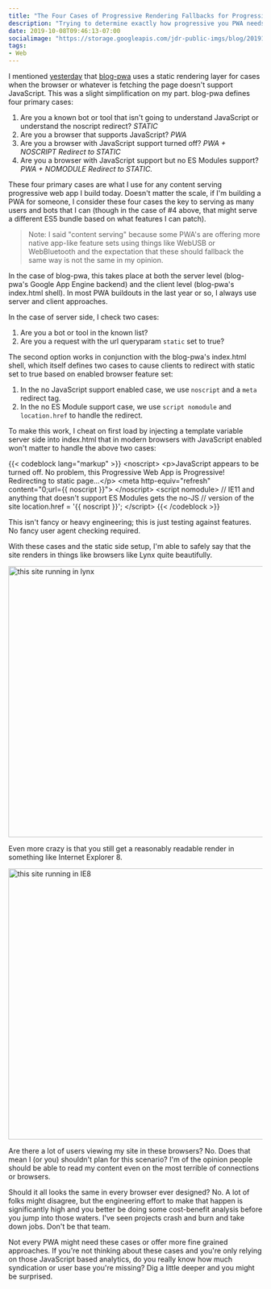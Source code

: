 ```yaml
---
title: "The Four Cases of Progressive Rendering Fallbacks for Progressive Web Apps"
description: "Trying to determine exactly how progressive you PWA needs to be can be a challenge. The following four cases defined in this article are what I strive to build for content heavy PWAs."
date: 2019-10-08T09:46:13-07:00
socialimage: "https://storage.googleapis.com/jdr-public-imgs/blog/20191008-progressive-web-for-the-win-lynx-edition.png"
tags:
- Web
---
```


I mentioned [yesterday](https://justinribeiro.com/chronicle/2019/10/07/adding-webmention-support-to-a-progressive-web-app/) that [blog-pwa](https://github.com/justinribeiro/blog-pwa) uses a static rendering layer for cases when the browser or whatever is fetching the page doesn't support JavaScript. This was a slight simplification on my part. blog-pwa defines four primary cases:

1. Are you a known bot or tool that isn't going to understand JavaScript or understand the noscript redirect? _STATIC_
2. Are you a browser that supports JavaScript? _PWA_
3. Are you a browser with JavaScript support turned off? _PWA + NOSCRIPT Redirect to STATIC_
4. Are you a browser with JavaScript support but no ES Modules support? _PWA + NOMODULE Redirect to STATIC._

These four primary cases are what I use for any content serving progressive web app I build today. Doesn't matter the scale, if I'm building a PWA for someone, I consider these four cases the key to serving as many users and bots that I can (though in the case of #4 above, that might serve a different ES5 bundle based on what features I can patch).

> Note: I said "content serving" because some PWA's are offering more native app-like feature sets using things like WebUSB or WebBluetooth and the expectation that these should fallback the same way is not the same in my opinion.

In the case of blog-pwa, this takes place at both the server level (blog-pwa's Google App Engine backend) and the client level (blog-pwa's index.html shell). In most PWA buildouts in the last year or so, I always use server and client approaches.

In the case of server side, I check two cases:

1. Are you a bot or tool in the known list?
2. Are you a request with the url queryparam `static` set to true?

The second option works in conjunction with the blog-pwa's index.html shell, which itself defines two cases to cause clients to redirect with static set to true based on enabled browser feature set:

1. In the no JavaScript support enabled case, we use `noscript` and a `meta` redirect tag.
2. In the no ES Module support case, we use `script nomodule` and `location.href` to handle the redirect.

To make this work, I cheat on first load by injecting a template variable server side into index.html that in modern browsers with JavaScript enabled won't matter to handle the above two cases:

{{< codeblock lang="markup" >}}
&lt;noscript&gt;&#10;  &lt;p&gt;JavaScript appears to be turned off.&#10;  No problem, this Progressive Web App is Progressive!&#10;  Redirecting to static page...&lt;/p&gt;&#10;  &lt;meta http-equiv=&quot;refresh&quot; content=&quot;0;url={{ noscript }}&quot;&gt;&#10;&lt;/noscript&gt;&#10;&lt;script nomodule&gt;&#10;  // IE11 and anything that doesn&apos;t support ES Modules gets the no-JS&#10;  // version of the site&#10;  location.href = &apos;{{ noscript }}&apos;;&#10;&lt;/script&gt;
{{< /codeblock >}}

This isn't fancy or heavy engineering; this is just testing against features. No fancy user agent checking required.

With these cases and the static side setup, I'm able to safely say that the site renders in things like browsers like Lynx quite beautifully.

<img decoding="async" loading="lazy" width="800" height="538" src="https://storage.googleapis.com/jdr-public-imgs/blog/20191008-progressive-web-for-the-win-lynx-edition.png" alt="this site running in lynx">

Even more crazy is that you still get a reasonably readable render in something like Internet Explorer 8.

<img decoding="async" loading="lazy" width="800" height="538" src="https://storage.googleapis.com/jdr-public-imgs/blog/20191008-progressive-rendering-into-ie8.png" alt="this site running in IE8">

Are there a lot of users viewing my site in these browsers? No. Does that mean I (or you) shouldn't plan for this scenario? I'm of the opinion people should be able to read my content even on the most terrible of connections or browsers.

Should it all looks the same in every browser ever designed? No. A lot of folks might disagree, but the engineering effort to make that happen is significantly high and you better be doing some cost-benefit analysis before you jump into those waters. I've seen projects crash and burn and take down jobs. Don't be that team.

Not every PWA might need these cases or offer more fine grained approaches. If you're not thinking about these cases and you're only relying on those JavaScript based analytics, do you really know how much syndication or user base you're missing? Dig a little deeper and you might be surprised.
